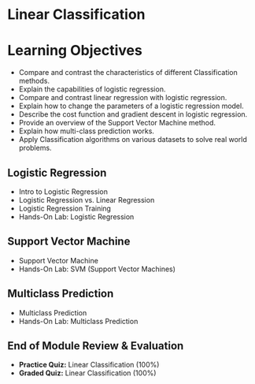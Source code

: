 # Linear Classification
# Learning Objectives
- Compare and contrast the characteristics of different Classification methods.
- Explain the capabilities of logistic regression.
- Compare and contrast linear regression with logistic regression.
- Explain how to change the parameters of a logistic regression model.
- Describe the cost function and gradient descent in logistic regression.
- Provide an overview of the Support Vector Machine method.
- Explain how multi-class prediction works.
- Apply Classification algorithms on various datasets to solve real world problems.
## Logistic Regression
- Intro to Logistic Regression
- Logistic Regression vs. Linear Regression
- Logistic Regression Training
- Hands-On Lab: Logistic Regression
## Support Vector Machine
- Support Vector Machine
- Hands-On Lab: SVM (Support Vector Machines)
## Multiclass Prediction
- Multiclass Prediction
- Hands-On Lab: Multiclass Prediction
## End of Module Review & Evaluation
- **Practice Quiz:** Linear Classification (100%)
- **Graded Quiz:** Linear Classification (100%)

